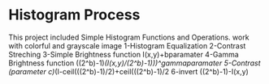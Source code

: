 # Histogram Process
This project included Simple Histogram Functions and Operations. work with colorful and grayscale image
1-Histogram Equalization
2-Contrast Streching 
3-Simple Brightness function I(x,y)+bparamater
4-Gamma Brightness function ((2^b)-1)*(I(x,y)/(2^b)-1)))^gammaparamater
5-Contrast (parameter c)*(I-ceil(((2^b)-1)/2)+ceil(((2^b)-1)/2
6-invert  ((2^b)-1)-I(x,y)
 
